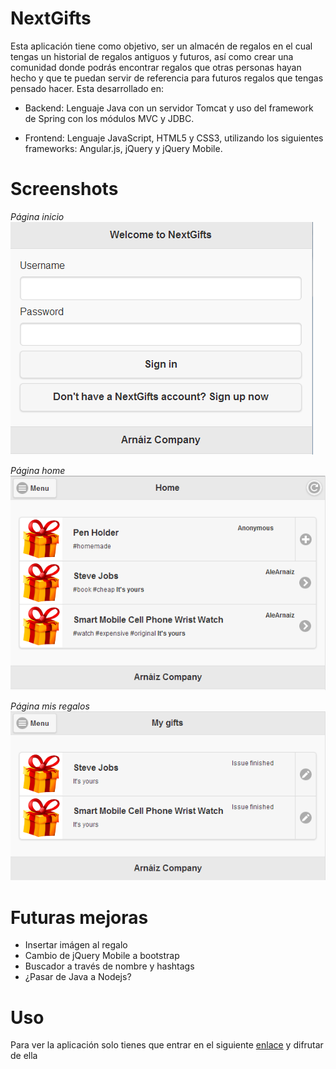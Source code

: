 NextGifts
=========
Esta aplicación tiene como objetivo, ser un almacén de regalos en el cual tengas un historial de regalos antiguos y futuros, así como crear una comunidad donde podrás encontrar regalos que otras personas hayan hecho y que te puedan servir de referencia para futuros regalos que tengas pensado hacer. Esta desarrollado en:

* Backend:
Lenguaje Java con un servidor Tomcat y uso del framework de Spring con los módulos MVC y JDBC.


* Frontend:
Lenguaje JavaScript, HTML5 y CSS3, utilizando los siguientes frameworks: Angular.js, jQuery y jQuery Mobile.

Screenshots
===========

*Página inicio*
![Alt text](/screenshots/index.png "Inicio")

*Página home*
![Alt text](/screenshots/home.png "Home")

*Página mis regalos*
![Alt text](/screenshots/gifts.png "Mis regalos")

Futuras mejoras
===============
* Insertar imágen al regalo
* Cambio de jQuery Mobile a bootstrap
* Buscador a través de nombre y hashtags
* ¿Pasar de Java a Nodejs?

Uso
===
Para ver la aplicación solo tienes que entrar en el siguiente [enlace](http://nextgifts-alearnaiz.rhcloud.com/NextGifts/ "Enlace NextGifts") y difrutar de ella
